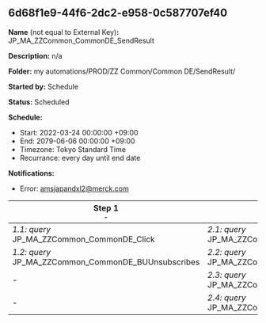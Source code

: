 ## 6d68f1e9-44f6-2dc2-e958-0c587707ef40

**Name** (not equal to External Key)**:** JP_MA_ZZCommon_CommonDE_SendResult

**Description:** n/a

**Folder:** my automations/PROD/ZZ Common/Common DE/SendResult/

**Started by:** Schedule

**Status:** Scheduled

**Schedule:**

* Start: 2022-03-24 00:00:00 +09:00
* End: 2079-06-06 00:00:00 +09:00
* Timezone: Tokyo Standard Time
* Recurrance: every day until end date

**Notifications:**

* Error: amsjapandxl2@merck.com

| Step 1<br>_<small>-</small>_ | Step 2<br>_<small>-</small>_ | Step 3<br>_<small>-</small>_ | Step 4<br>_<small>-</small>_ |
| --- | --- | --- | --- |
| _1.1: query_<br>JP_MA_ZZCommon_CommonDE_Click | _2.1: query_<br>JP_MA_ZZCommon_CommonDE_Unsubscribe | _3.1: query_<br>JP_MA_ZZCommon_CommonDE_Open | _4.1: query_<br>JP_MA_ZZCommon_CommonDE_Sent |
| _1.2: query_<br>JP_MA_ZZCommon_CommonDE_BUUnsubscribes | _2.2: query_<br>JP_MA_ZZCommon_CommonDE_Bounce | - | - |
| - | _2.3: query_<br>JP_MA_ZZCommon_CommonDE_Complaint | - | - |
| - | _2.4: query_<br>JP_MA_ZZCommon_CommonDE_Job | - | - |
